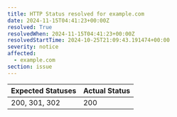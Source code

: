```yaml
---
title: HTTP Status resolved for example.com
date: 2024-11-15T04:41:23+00:00Z
resolved: True
resolvedWhen: 2024-11-15T04:41:23+00:00Z
resolvedStartTime: 2024-10-25T21:09:43.191474+00:00
severity: notice
affected:
  - example.com
section: issue
---
```


| Expected Statuses | Actual Status  |
|-------------------|----------------|
| 200, 301, 302 | 200 |
